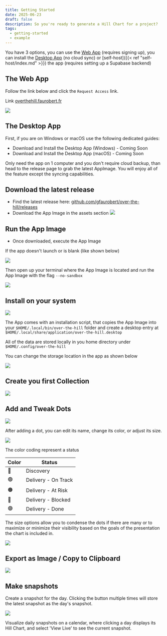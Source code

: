 ```yaml
---
title: Getting Started
date: 2025-06-23
draft: false
description: So you're ready to generate a Hill Chart for a project?
tags:
  - getting-started
  - example
---
```


You have 3 options, you can use the [Web App](#the-web-app) (requires signing up), you can install the [Desktop App](#the-desktop-app) (no cloud sync) or [self-host]({{< ref "self-host/index.md" >}}) the app (requires setting up a Supabase backend)
## The Web App
Follow the link below and click the `Request Access` link.

Link [overthehill.faurobert.fr](https://overthehill.faurtobert.fr)

![](images/index-3.png)
## The Desktop App
First, if you are on Windows or macOS use the following dedicated guides:
- Download and Install the Desktop App (Windows) - Coming Soon
- Download and Install the Desktop App (macOS) - Coming Soon

Only need the app on 1 computer and you don't require cloud backup, than head to the release page to grab the latest AppImage. You will enjoy all of the feature except the syncing capabilities.

## Download the latest release
- Find the latest release here: [github.com/gfaurobert/over-the-hill/releases](https://github.com/gfaurobert/over-the-hill/releases)
- Download the App Image in the assets section
![](images/Pasted-image-20250623171349.png)
## Run the App Image
- Once downloaded, execute the App Image

If the app doesn't launch or is blank (like shown below)

![](images/index.png)

Then open up your terminal where the App Image is located and run the App Image with the flag `--no-sandbox`

![](images/index-1.png)

## Install on your system

![](images/index-4.png)

The App comes with an installation script, that copies the App Image into your `$HOME/.local/bin/over-the-hill` folder and create a desktop entry at `$HOME/.local/share/application/over-the-hill.desktop`

All of the data are stored locally in you home directory under `$HOME/.config/over-the-hill`

You can change the storage location in the app as shown below

![](images/index-5.png)
## Create you first Collection

![](images/index-6.png)

## Add and Tweak Dots

![](images/index-7.png)

After adding a dot, you can edit its name, change its color, or adjust its size.

![](images/index-8.png)

The color coding represent a status

| Color | Status              |
| ----- | ------------------- |
| 🔵    | Discovery           |
| 🟢    | Delivery - On Track |
| 🟠    | Delivery - At Risk  |
| 🔴    | Delivery - Blocked  |
| 🟣    | Delivery - Done     |

The size options allow you to condense the dots if there are many or to maximize or minimize their visibility based on the goals of the presentation the chart is included in.

![](images/index-9.png)
## Export as Image / Copy to Clipboard

![](images/index-10.png)

## Make snapshots

Create a snapshot for the day. Clicking the button multiple times will store the latest snapshot as the day's snapshot.

![](images/index-11.png)

Visualize daily snapshots on a calendar, where clicking a day displays its Hill Chart, and select 'View Live' to see the current snapshot.
